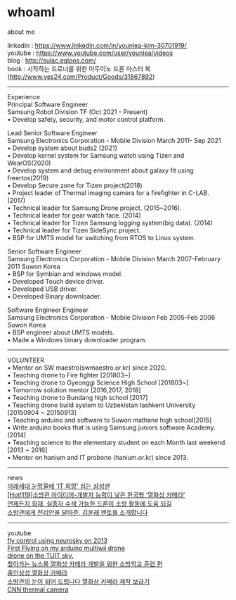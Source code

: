 # whoamI
about me

linkedin : https://www.linkedin.com/in/younlea-kim-30701919/   
youtube : https://www.youtube.com/user/younlea/videos   
blog : http://sulac.egloos.com/     
book : 시작하는 드로너를 위한 아두이노 드론 마스터 북 (http://www.yes24.com/Product/Goods/31867892)   
<hr/>

Experience   
Principal Software Engineer   
Samsung Robot Division TF (Oct 2021 - Present)    
• Develop safety, security, and motor control platform.   

Lead Senior Software Engineer   
Samsung Electronics Corporation - Mobile Division March 2011- Sep 2021   
• Develop system about buds2 (2021)   
• Develop kernel system for Samsung watch using Tizen and WearOS(2020)   
• Develop system and debug environment about galaxy fit using freertos(2019)   
• Develop Secure zone for Tizen project(2018)   
• Project leader of Thermal imaging camera for a firefighter in C-LAB. (2017)   
• Technical leader for Samsung Drone project. (2015~2016).   
• Technical leader for gear watch face. (2014)   
• Technical leader for Tizen Samsung logging system(big data). (2014)   
• Technical leader for Tizen SideSync project.   
• BSP for UMTS model for switching from RTOS to Linux system.    

Senior Software Engineer   
Samsung Electronics Corporation - Mobile Division March 2007-February 2011 Suwon Korea   
• BSP for Symbian and windows model.   
• Developed Touch device driver.    
• Developed USB driver.    
• Developed Binary downloader.   
   
Software Engineer Engineer   
Samsung Electronics Corporation - Mobile Division Feb 2005-Feb 2006 Suwon Korea   
• BSP engineer about UMTS models.   
• Made a Windows binary downloader program.   

<hr/>   

VOLUNTEER   
• Mentor on SW maestro(swmaestro.or.kr) since 2020.   
• Teaching drone to Fire fighter [201803~]   
• Teaching drone to Gyeonggi Science High School [201803~]   
• Tomorrow solution mentor [2016,2017, 2018]   
• Teaching drone to Bundang high school [2017]   
• Teaching drone build system to Uzbekistan tashkent University [20150904 ~ 20150913]   
• Teaching arduino and software to Suwon mathane high school[2015]   
• Write arduino books that is using Samsung juniors software Academy.(2014)   
• Teaching science to the elementary student on each Month last weekend.[2013 ~ 2016]   
• Mentor on hanium and IT probono (hanium.or.kr) since 2013.   

<hr/>    

news     
[미래세대 눈망울에 'IT 희망' 심는 삼성맨](https://news.mt.co.kr/mtview.php?no=2015052016225907055, "news link")      
[[Hot!119]소방관 아이디어-개발자 능력이 낳은 한국형 ‘열화상 카메라’](https://www.fpn119.co.kr/92309, "news link")        
[언제든지 화재, 실종자 수색 가능한 드론이 소방 활동에 도움 되길](https://www.fpn119.co.kr/149484, "news link")       
[소방관에게 천리안을 달아준, 김윤래 멘토를 소개합니다](https://blog.naver.com/sw_maestro/222424498772, "news link")          

<hr/>

youtube     
[fly control using neurosky on 2013](http://sulac.egloos.com/5748416, "youtube link")   
[First Flying on my arduino multiwii drone](http://sulac.egloos.com/m/5876663, "youtube link")    
[drone on the TUIT sky.](https://www.youtube.com/watch?v=QEQXxTo1OkQ, "youtube link")   
[찾아가는 뉴스룸 열화상 카메라 개발을 위한 소방학교 훈련 편](https://www.youtube.com/watch?v=gpwkQD-H8kM, "youtube link")    
[줌인삼성 열화상 카메라](https://www.youtube.com/watch?v=rXdblUqNZUY, "youtube link")    
[소방관의 눈이 되어 드립니다 열화상 카메라 제작 보급기](https://www.youtube.com/watch?v=PiM4MGmw2zo, "youtube link")    
[CNN thermal camera](https://www.youtube.com/watch?v=gtjNa2lh5fY, "youtube link")     




